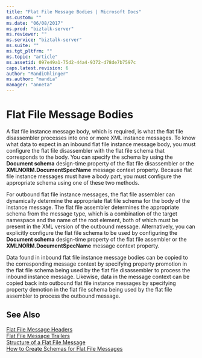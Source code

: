 ```yaml
---
title: "Flat File Message Bodies | Microsoft Docs"
ms.custom: ""
ms.date: "06/08/2017"
ms.prod: "biztalk-server"
ms.reviewer: ""
ms.service: "biztalk-server"
ms.suite: ""
ms.tgt_pltfrm: ""
ms.topic: "article"
ms.assetid: 097e49a1-75d2-44a4-9372-d78de7b7597c
caps.latest.revision: 6
author: "MandiOhlinger"
ms.author: "mandia"
manager: "anneta"
---
```

# Flat File Message Bodies
A flat file instance message body, which is required, is what the flat file disassembler processes into one or more XML instance messages. To know what data to expect in an inbound flat file instance message body, you must configure the flat file disassembler with the flat file schema that corresponds to the body. You can specify the schema by using the **Document schema** design-time property of the flat file disassembler or the **XMLNORM.DocumentSpecName** message context property. Because flat file instance messages must have a body part, you must configure the appropriate schema using one of these two methods.  
  
 For outbound flat file instance messages, the flat file assembler can dynamically determine the appropriate flat file schema for the body of the instance message. The flat file assembler determines the appropriate schema from the message type, which is a combination of the target namespace and the name of the root element, both of which must be present in the XML version of the outbound message. Alternatively, you can explicitly configure the flat file schema to be used by configuring the **Document schema** design-time property of the flat file assembler or the **XMLNORM.DocumentSpecName** message context property.  
  
 Data found in inbound flat file instance message bodies can be copied to the corresponding message context by specifying property promotion in the flat file schema being used by the flat file disassembler to process the inbound instance message. Likewise, data in the message context can be copied back into outbound flat file instance messages by specifying property demotion in the flat file schema being used by the flat file assembler to process the outbound message.  
  
## See Also  
 [Flat File Message Headers](../core/flat-file-message-headers.md)   
 [Flat File Message Trailers](../core/flat-file-message-trailers.md)   
 [Structure of a Flat File Message](../core/structure-of-a-flat-file-message.md)   
 [How to Create Schemas for Flat File Messages](../core/how-to-create-schemas-for-flat-file-messages.md)